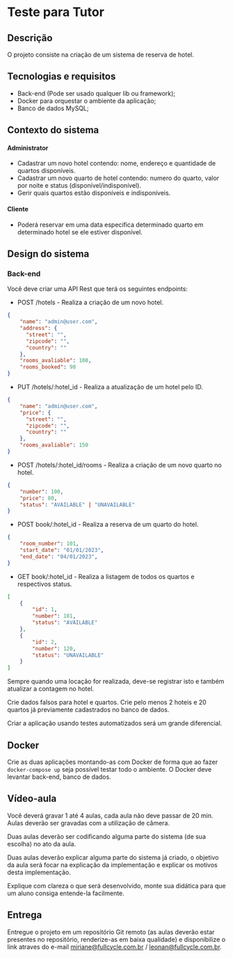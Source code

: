 
# Teste para Tutor

## Descrição

O projeto consiste na criação de um sistema de reserva de hotel.

## Tecnologias e requisitos

* Back-end (Pode ser usado qualquer lib ou framework);
* Docker para orquestar o ambiente da aplicação;
* Banco de dados MySQL;

## Contexto do sistema

#### Administrator
- Cadastrar um novo hotel contendo: nome, endereço e quantidade de quartos disponíveis.
- Cadastrar um novo quarto de hotel contendo: numero do quarto, valor por noite e status (disponível/indisponível).
- Gerir quais quartos estão disponíveis e indisponíveis.

#### Cliente
- Poderá reservar em uma data especifica determinado quarto em determinado hotel se ele estiver disponível.

## Design do sistema

### Back-end

Você deve criar uma API Rest que terá os seguintes endpoints:

* POST /hotels - Realiza a criação de um novo hotel.
```json
{
    "name": "admin@user.com",
    "address": {
      "street": "",
      "zipcode": "",
      "country": "" 
    },
    "rooms_avaliable": 100,
    "rooms_booked": 98
}
```
* PUT /hotels/:hotel_id - Realiza a atualização de um hotel pelo ID.
```json
{
    "name": "admin@user.com",
    "price": {
      "street": "",
      "zipcode": "",
      "country": "" 
    },
    "rooms_avaliable": 150
}
```
* POST /hotels/:hotel_id/rooms - Realiza a criação de um novo quarto no hotel.
```json
{
    "number": 100,
    "price": 80,
    "status": "AVAILABLE" | "UNAVAILABLE"
}
```
* POST book/:hotel_id - Realiza a reserva de um quarto do hotel.
```json
{
    "room_number": 101,
    "start_date": "01/01/2023",
    "end_date": "04/01/2023",
}
```
* GET book/:hotel_id - Realiza a listagem de todos os quartos e respectivos status.
```json
[
    {
        "id": 1,
        "number": 101,
        "status": "AVAILABLE"
    },
    {
        "id": 2,
        "number": 120,
        "status": "UNAVAILABLE"
    }
]
```
Sempre quando uma locação for realizada, deve-se registrar isto e também atualizar a contagem no hotel.

Crie dados falsos para hotel e quartos. Crie pelo menos 2 hoteis e 20 quartos já previamente cadastrados no banco de dados.

Criar a aplicação usando testes automatizados será um grande diferencial.

## Docker

Crie as duas aplicações montando-as com Docker de forma que ao fazer `docker-compose up` seja possível testar todo o ambiente. 
O Docker deve levantar back-end, banco de dados.


## Vídeo-aula

Você deverá gravar 1 até 4 aulas, cada aula não deve passar de 20 min. Aulas deverão ser gravadas com a utilização de câmera.

Duas aulas deverão ser codificando alguma parte do sistema (de sua escolha) no ato da aula. 

Duas aulas deverão explicar alguma parte do sistema já criado, o objetivo da aula será focar na explicação da implementação e explicar os motivos desta implementação.

Explique com clareza o que será desenvolvido, monte sua didática para que um aluno consiga entende-la facilmente.

## Entrega

Entregue o projeto em um repositório Git remoto (as aulas deverão estar presentes no repositório, renderize-as em baixa qualidade) e disponibilize o link atraves do e-mail miriane@fullcycle.com.br / leonan@fullcycle.com.br.
